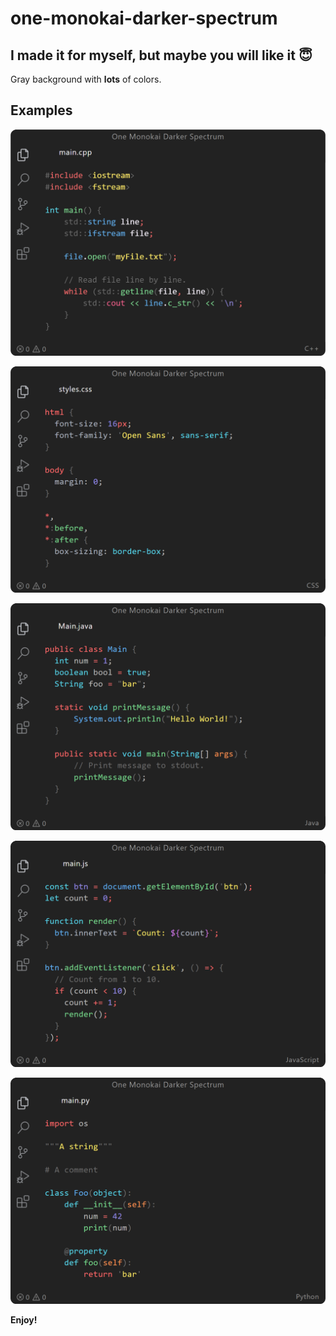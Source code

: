 # one-monokai-darker-spectrum 

## I made it for myself, but maybe you will like it 😇
Gray background with **lots** of colors.

## Examples

![Alt text](examples/example_1.png)

![Alt text](examples/example_2.png)

![Alt text](examples/example_3.png)

![Alt text](examples/example_4.png)

![Alt text](examples/example_5.png)


**Enjoy!**
